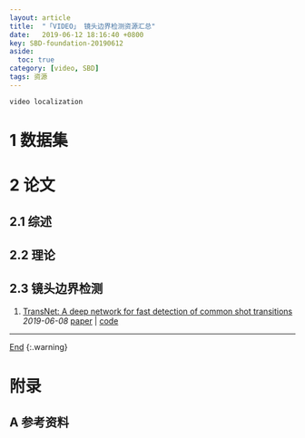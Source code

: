 ```yaml
---
layout: article
title:  "「VIDEO」 镜头边界检测资源汇总"
date:   2019-06-12 18:16:40 +0800
key: SBD-foundation-20190612
aside:
  toc: true
category: [video, SBD]
tags: 资源
---
```

<span id='head'></span>
`video localization`     

<!--more-->


# 1 数据集

# 2 论文
## 2.1 综述

## 2.2 理论

## 2.3 镜头边界检测
1. [TransNet: A deep network for fast detection of common shot transitions](https://arxiv.org/abs/1906.03363)   
*2019-06-08* [paper](https://arxiv.org/abs/1906.03363) | [code](https://github.com/soCzech/TransNet)       


-------------------  
[End](#head)
{:.warning}  


# 附录
## A 参考资料

